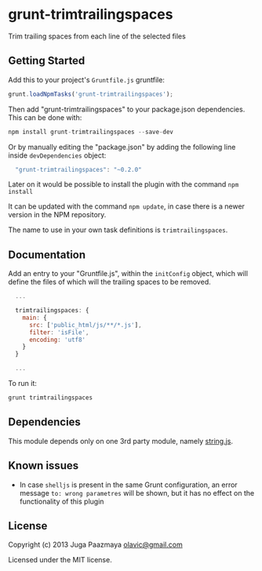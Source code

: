 # grunt-trimtrailingspaces

Trim trailing spaces from each line of the selected files


## Getting Started

Add this to your project's `Gruntfile.js` gruntfile:
```js
grunt.loadNpmTasks('grunt-trimtrailingspaces');
```

Then add "grunt-trimtrailingspaces" to your package.json dependencies. This can be done with:
```js
npm install grunt-trimtrailingspaces --save-dev
```
Or by manually editing the "package.json" by adding the following line inside `devDependencies` object:
```js
  "grunt-trimtrailingspaces": "~0.2.0"
```

Later on it would be possible to install the plugin with the command `npm install`

It can be updated with the command `npm update`, in case there is a newer version in the NPM repository.

The name to use in your own task definitions is `trimtrailingspaces`.


## Documentation

Add an entry to your "Gruntfile.js", within the `initConfig` object, which will define the 
files of which will the trailing spaces to be removed.

```js
  ...

  trimtrailingspaces: {
    main: {
      src: ['public_html/js/**/*.js'],
      filter: 'isFile',
      encoding: 'utf8'
    }
  }

  ...
```

To run it:

```js
grunt trimtrailingspaces
```

## Dependencies

This module depends only on one 3rd party module, namely [string.js](http://stringjs.com/).


## Known issues

* In case `shelljs` is present in the same Grunt configuration, an error message `to: wrong parametres` will be shown,
  but it has no effect on the functionality of this plugin

## License
Copyright (c) 2013 Juga Paazmaya <olavic@gmail.com>

Licensed under the MIT license.
